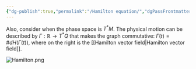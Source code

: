 ```yaml
---
{"dg-publish":true,"permalink":"/Hamilton equation/","dgPassFrontmatter":true,"created":"2024-11-24T13:19:48.360+01:00","updated":"2024-11-30T17:53:19.770+01:00"}
---
```



Also, consider when the phase space is $T^{*}M$. The physical motion can be described by $\Gamma: \mathbb{R}\rightarrow T^{*}Q$ that makes the graph commutative: $\dot{\Gamma}(t)=\#dH(\Gamma(t))$, where on the right is the [[Hamilton vector field\|Hamilton vector field]].

![Hamilton.png](/img/user/Hamilton.png)